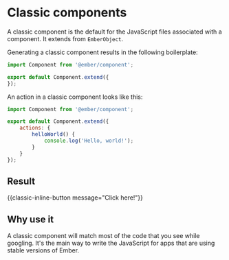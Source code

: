 # Classic components

A classic component is the default for the JavaScript files associated with a component. It extends from `EmberObject`.

Generating a classic component results in the following boilerplate:

```js
import Component from '@ember/component';

export default Component.extend({
});
```

An action in a classic component looks like this:

```js
import Component from '@ember/component';

export default Component.extend({
    actions: {
        helloWorld() {
            console.log('Hello, world!');
        }
    }
});
```

## Result

{{classic-inline-button message="Click here!"}}

## Why use it

A classic component will match most of the code that you see while googling. It's the main way to write the JavaScript for apps that are using stable versions of Ember.

